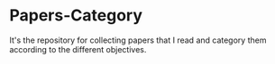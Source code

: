 # Papers-Category
It's the repository for collecting papers that I read and category them according to the different objectives.
